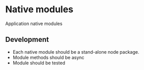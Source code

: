 # Native modules
Application native modules

## Development
* Each native module should be a stand-alone node package.
* Module methods should be async
* Module should be tested
